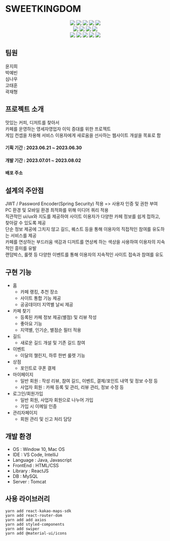 # SWEETKINGDOM
<div align="center">
	<img src="https://img.shields.io/badge/Java-FF160B?style=for-the-badge&logo=Conda-Forge&logoColor=white" />
	<img src="https://img.shields.io/badge/Spring Boot-6DB33F?style=for-the-badge&logo=SpringBoot&logoColor=white" />
 	<img src="https://img.shields.io/badge/Javascript-F7DF1E?style=for-the-badge&logo=Javascript&logoColor=white" />
 	<img src="https://img.shields.io/badge/React-61DAFB?style=for-the-badge&logo=React&logoColor=white" />
	<img src="https://img.shields.io/badge/React Native-09D3AC?style=for-the-badge&logo=Create React App&logoColor=white" />
	<br />
	<img src="https://img.shields.io/badge/HTML5-E34F26?style=for-the-badge&logo=HTML5&logoColor=white" />
 	<img src="https://img.shields.io/badge/SASS-CC6699?style=for-the-badge&logo=Sass&logoColor=white" />
	<img src="https://img.shields.io/badge/SCSS-CC6699?style=for-the-badge&logo=Sass&logoColor=white" />
	<img src="https://img.shields.io/badge/CSS-3-1572B6?style=for-the-badge&logo=CSS3&logoColor=white" />
	<br />
 	<img src="https://img.shields.io/badge/MySQL-4479A1?style=for-the-badge&logo=MySQL&logoColor=white" />
 	<img src="https://img.shields.io/badge/Firebase-FFCA28?style=for-the-badge&logo=firebase&logoColor=white" />
	<img src="https://img.shields.io/badge/Git-F05032?style=for-the-badge&logo=Git&logoColor=white" />
	<img src="https://img.shields.io/badge/GitHub-181717?style=for-the-badge&logo=GitHub&logoColor=white" />
  	<img src="https://img.shields.io/badge/AWS-FF9900?style=for-the-badge&logo=AmazonAWS&logoColor=white" />
</div>  



  

## 팀원
윤지희  
박예빈  
심나우  
고태훈  
곽재형   


    

## 프로젝트 소개
맛있는 커피, 디저트를 찾아서  
카페를 운영하는 영세자영업자 이익 증대를 위한 프로젝트  
게임 컨셉을 차용해 서비스 이용자에게 새로움을 선사하는 웹사이트 개설을 목표로 함    

#### 기획 기간 : 2023.06.21 ~ 2023.06.30  
#### 개발 기간 : 2023.07.01 ~ 2023.08.02

#### 배포 주소



    
## 설계의 주안점
JWT / Password Encoder(Spring Security) 적용 => 사용자 인증 및 권한 부여  
PC 환경 및 모바일 환경 최적화를 위해 미디어 쿼리 적용  
직관적인 ui/ux와 지도를 제공하여 사이트 이용자가 다양한 카페 정보를 쉽게 접하고, 찾아갈 수 있도록 제공  
단순 정보 제공에 그치지 않고 길드, 퀘스트 등을 통해 이용자의 직접적인 참여를 유도하는 서비스를 제공  
카페를 연상하는 부드러움 색감과 디저트를 연상케 하는 색상을 사용하여 이용자의 지속적인 흥미를 유발  
랜덤박스, 룰렛 등 다양한 이벤트를 통해 이용자의 지속적인 사이트 접속과 참여를 유도    

  

## 구현 기능
* 홈
  * 카페 랭킹, 추천 장소
  * 사이트 통합 기능 제공
  * 공공데이터 지역별 날씨 제공
* 카페 찾기
  * 등록된 카페 정보 제공(별점) 및 리뷰 작성
  * 좋아요 기능
  * 지역별, 인기순, 별점순 필터 적용 
* 길드
  * 새로운 길드 개설 및 기존 길드 참여
* 이벤트
  * 이달의 챌린지, 하루 한번 룰렛 기능 
* 상점
  * 포인트로 쿠폰 결제 
* 마이페이지
  * 일반 회원 : 작성 리뷰, 참여 길드, 이벤트, 결제/포인트 내역 및 정보 수정 등
  * 사업자 회원 : 카페 등록 및 관리, 리뷰 관리, 정보 수정 등
* 로그인/회원가입
  * 일반 회원, 사업자 회원으로 나누어 가입
  * 가입 시 이메일 인증
* 관리자페이지
  * 회원 관리 및 신고 처리 담당
 

  

## 개발 환경
* OS : Window 10, Mac OS
* IDE : VS Code, IntelliJ
* Language : Java, Javascript
* FrontEnd : HTML/CSS
* Library : ReactJS
* DB : MySQL
* Server : Tomcat


    

## 사용 라이브러리
```
yarn add react-kakao-maps-sdk
yarn add react-router-dom
yarn add add axios
yarn add styled-components
yarn add swiper
yarn add @material-ui/icons
```
